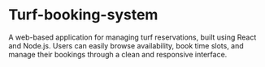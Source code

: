 # Turf-booking-system
A web-based application for managing turf reservations, built using React and Node.js. Users can easily browse availability, book time slots, and manage their bookings through a clean and responsive interface.
